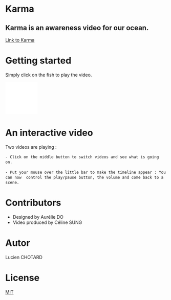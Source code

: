 # Karma
## Karma is an awareness video for our ocean.
[Link to Karma](https://github.com/LucienChotard/karma.git)

# Getting started
Simply click on the fish to play the video.

<img src="images/fish.svg" width="100px">

# An interactive video
Two videos are playing :
```
- Click on the middle button to switch videos and see what is going on.

- Put your mouse over the little bar to make the timeline appear : You can now  control the play/pause button, the volume and come back to a scene.
```
# Contributors
- Designed by Aurélie DO
- Video produced by Céline SUNG

# Autor
Lucien CHOTARD

# License 
[MIT](https://choosealicense.com/licenses/mit/)
